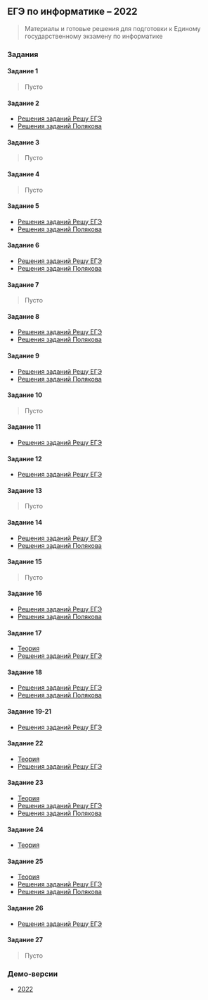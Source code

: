 ## ЕГЭ по информатике – 2022
> Материалы и готовые решения для подготовки к Единому государственному экзамену по информатике

### Задания

#### Задание 1
> Пусто

#### Задание 2
* [Решения заданий Решу ЕГЭ](2/sdamgia)
* [Решения заданий Полякова](2/kpolyakov)

#### Задание 3
> Пусто

#### Задание 4
> Пусто

#### Задание 5
* [Решения заданий Решу ЕГЭ](5/sdamgia)
* [Решения заданий Полякова](5/kpolyakov)

#### Задание 6
* [Решения заданий Решу ЕГЭ](6/sdamgia)
* [Решения заданий Полякова](6/kpolyakov)

#### Задание 7
> Пусто

#### Задание 8
* [Решения заданий Решу ЕГЭ](8/sdamgia)
* [Решения заданий Полякова](8/kpolyakov)


#### Задание 9
* [Решения заданий Решу ЕГЭ](9/sdamgia)
* [Решения заданий Полякова](9/kpolyakov)

#### Задание 10
> Пусто

#### Задание 11
* [Решения заданий Решу ЕГЭ](11/sdamgia)

#### Задание 12
* [Решения заданий Решу ЕГЭ](12/sdamgia)

#### Задание 13
> Пусто

#### Задание 14
* [Решения заданий Решу ЕГЭ](14/sdamgia)
* [Решения заданий Полякова](14/kpolyakov)

#### Задание 15
> Пусто

#### Задание 16
* [Решения заданий Решу ЕГЭ](16/sdamgia)
* [Решения заданий Полякова](16/kpolyakov)

#### Задание 17
* [Теория](17/theory.md)
* [Решения заданий Решу ЕГЭ](17/sdamgia)

#### Задание 18
* [Решения заданий Решу ЕГЭ](18/sdamgia)
* [Решения заданий Полякова](18/kpolyakov)

#### Задание 19-21
* [Решения заданий Решу ЕГЭ](19-21)

#### Задание 22
* [Теория](22/theory.md)
* [Решения заданий Решу ЕГЭ](22/sdamgia)

#### Задание 23
* [Теория](23/theory.md)
* [Решения заданий Решу ЕГЭ](23/sdamgia)
* [Решения заданий Полякова](23/kpolyakov)

#### Задание 24
* [Теория](24/theory.md)

#### Задание 25
* [Теория](25/theory.md)
* [Решения заданий Решу ЕГЭ](25/sdamgia)
* [Решения заданий Полякова](25/kpolyakov)


#### Задание 26
* [Решения заданий Решу ЕГЭ](26/sdamgia)

#### Задание 27
> Пусто

### Демо-версии
* [2022](demo/demo2022)
